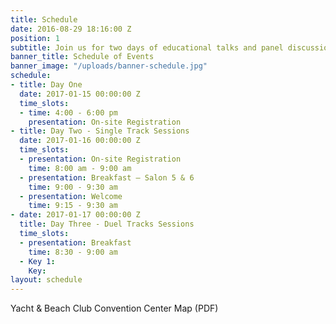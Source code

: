```yaml
---
title: Schedule
date: 2016-08-29 18:16:00 Z
position: 1
subtitle: Join us for two days of educational talks and panel discussions
banner_title: Schedule of Events
banner_image: "/uploads/banner-schedule.jpg"
schedule:
- title: Day One
  date: 2017-01-15 00:00:00 Z
  time_slots:
  - time: 4:00 - 6:00 pm
    presentation: On-site Registration
- title: Day Two - Single Track Sessions
  date: 2017-01-16 00:00:00 Z
  time_slots:
  - presentation: On-site Registration
    time: 8:00 am - 9:00 am
  - presentation: Breakfast — Salon 5 & 6
    time: 9:00 - 9:30 am
  - presentation: Welcome
    time: 9:15 - 9:30 am
- date: 2017-01-17 00:00:00 Z
  title: Day Three - Duel Tracks Sessions
  time_slots:
  - presentation: Breakfast
    time: 8:30 - 9:00 am
  - Key 1: 
    Key: 
layout: schedule
---
```


Yacht & Beach Club Convention Center Map (PDF) 